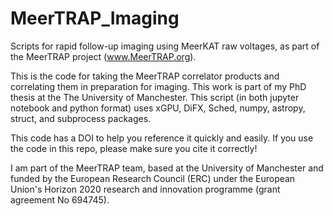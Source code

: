 # MeerTRAP_Imaging
Scripts for rapid follow-up imaging using MeerKAT raw voltages, as part of the MeerTRAP project (www.MeerTRAP.org).

This is the code for taking the MeerTRAP correlator products and correlating them in preparation for imaging. This work is part of my PhD thesis at the The University of Manchester. This script (in both jupyter notebook and python format) uses xGPU, DiFX, Sched, numpy, astropy, struct, and subprocess packages.

This code has a DOI to help you reference it quickly and easily. If you use the code in this repo, please make sure you cite it correctly!

I am part of the MeerTRAP team, based at the University of Manchester and funded by the European Research Council (ERC) under the European Union's Horizon 2020 research and innovation programme (grant agreement No 694745).
